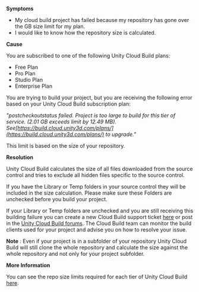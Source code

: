 
        

**Symptoms** 

*   My cloud build project has failed because my repository has gone over the GB size limit for my plan.
*   I would like to know how the repository size is calculated.

**Cause** 

You are subscribed to one of the following Unity Cloud Build plans:

*   Free Plan
*   Pro Plan
*   Studio Plan
*   Enterprise Plan

You are trying to build your project, but you are receiving the following error based on your Unity Cloud Build subscription plan:

*"postcheckoutstatus failed. Project is too large to build for this tier of service. (2.01 GB exceeds limit by 12.49 MB). See[https://build.cloud.unity3d.com/plans/](https://build.cloud.unity3d.com/plans/) to upgrade."* 

This limit is based on the size of your repository.

**Resolution** 

Unity Cloud Build calculates the size of all files downloaded from the source control and tries to exclude all hidden files specific to the source control.

If you have the Library or Temp folders in your source control they will be included in the size calculation. Please make sure these Folders are unchecked before you build your project.

If your Library or Temp folders are unchecked and you are still receiving this building failure you can create a new Cloud Build support ticket [here](/hc/en-us/requests/new) or post in the [Unity Cloud Build forums](http://forum.unity3d.com/threads/project-size-vs-repo-size.306905/). The Cloud Build team can monitor the build clients used for your project and advise you on how to resolve your issue.

**Note** : Even if your project is in a subfolder of your repository Unity Cloud Build will still clone the whole repository and calculate the size against the whole repository and not only for your project subfolder.  

**More Information** 

You can see the repo size limits required for each tier of Unity Cloud Build [here](https://build.cloud.unity3d.com/plans/).

      